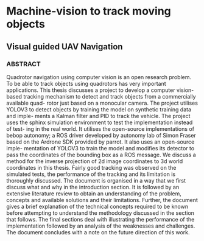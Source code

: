 #  Machine-vision to track moving objects
## Visual guided UAV Navigation

### ABSTRACT

Quadrotor navigation using computer vision is an open research problem. To
be able to track objects using quadrotors has very important applications.
This thesis discusses a project to develop a computer vision-based tracking
mechanism to detect and track objects from a commercially available quad-
rotor just based on a monocular camera. The project utilises YOLOV3 to
detect objects by training the model on synthetic training data and imple-
ments a Kalman filter and PID to track the vehicle. The project uses the
sphinx simulation environment to test the implementation instead of test-
ing in the real world. It utilises the open-source implementations of bebop
autonomy; a ROS driver developed by autonomy lab of Simon Fraser based
on the Ardrone SDK provided by parrot. It also uses an open-source imple-
mentation of YOLOV3 to train the model and modifies its detector to pass
the coordinates of the bounding box as a ROS message. We discuss a method
for the inverse projection of 2d image coordinates to 3d world coordinates
in this thesis. Fairly good tracking was observed on the simulated tests, the
performance of the tracking and its limitation is thoroughly discussed.
The document is organised in a way that we first discuss what and why
in the introduction section. It is followed by an extensive literature review
to obtain an understanding of the problem, concepts and available solutions
and their limitations. Further, the document gives a brief explanation of the
technical concepts required to be known before attempting to understand
the methodology discussed in the section that follows. The final sections
deal with illustrating the performance of the implementation followed by an
analysis of the weaknesses and challenges. The document concludes with a
note on the future direction of this work.
